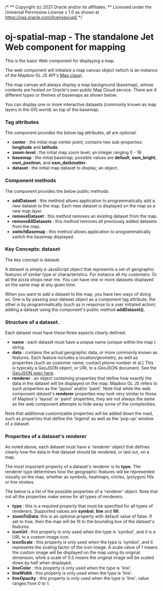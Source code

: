 /*
 ** Copyright (c) 2021 Oracle and/or its affiliates.
 ** Licensed under the Universal Permissive License v 1.0 as shown at https://oss.oracle.com/licenses/upl/
 */
 # oj-spatial-map - The standalone Jet Web component for mapping

This is the basic Web component for displaying a map.

The web component will initialize a map canvas object (which is an instance of the Mapbox GL JS API's [Map class](https://docs.mapbox.com/mapbox-gl-js/api/#map)).

The map canvas will always display a map background (basemap), whose contents are hosted on Oracle's own public Map Cloud
service.  There are 4 different types or themes of basemaps as shown below. 

You can display one or more interactive datasets (commonly known as map layers in the GIS world) on top of the basemap.

### Tag attributes

The component provides the below tag attributes, all are optional:

- **center** : the initial map center point; contains two sub-properties: **longitude** and **latitude**. 
- **zoom-level** : the initial map zoom level; an integer ranging 0 - 18
- **basemap**    : the initial basemap; possible values are **default**, **osm_bright**, **osm_positron**, and **osm_darkmatter**.
- **dataset**    : the initial map dataset to display; an object.

### Component methods

The component provides the below public methods:

- **addDataset** : this methiod allows application to programmatically add a new dataset to the map. Each new dataset
    is displayed on the map as a new map layer.
- **removeDataset** : this method removes an existing dataset from the map.
- **removeAllDatasets** : this method removes all previously added datasets from the map.
- **switchBasemap**  : this method allows application to programmatically switch the basemap displayed.

### Key Concepts: dataset

The key concept is dataset.

A dataset is simply a JavaScript object that represents a set of geographic features of similar type or 
characteristics.  For instance all my customers. Or all the pizza shops near me.  You can have one or more datasets
displayed on the same map at any given time.

When you want to add a dataset to the map, you have two ways of doing so. One is by passing your dataset object as a 
component tag attribute, the other is by programmatically (such as in response to a user initiated action) adding 
a dataset using the component's public method **addDataset()**.


### Structure of a dataset.

Each dataset must have these three aspects clearly defined:

- **name** :  each dataset must have a unqiue name (unique within the map ) string.
- **data** :  contains the actual geographic data, or more commonly known as features. Each feature includes a
     location/geometry, as well as properties (such as customer name, contact phone number et al.) This is typically
     a GeoJSON object, or URL to a GeoJSON document. See the [GeoJSON spec here](https://en.wikipedia.org/wiki/GeoJSON).
- **renderer** : an object containing properties that define how exactly the data in the dataset will be displayed on the
    map. Mapbox GL JS refers to such properties as the 'layout' and/or 'paint'.  Note that while the web component dataset's **renderer**
    properties may look very similar to those of Mapbox's 'layout' or 'paint' properties, they are not always the same as the 
    web component attempts to hide away some of the complexities.

Note that additional customizable properties will be added down the road, such as properties that define the 'legend' as well as
the 'pop-up' window of a dataset.

### Properties of a dataset's renderer

As noted above, each dataset must have a 'renderer' object that defines clearly how the data in that dataset should
be rendered, or laid out, on a map.

The most important property of a dataset's renderer is its **type**. The renderer type determines how the geographic features
will be represented visually on the map, whether as symbols, heatmaps, circles, (polygon) fills or line strokes.

The below is a list of the possible properties of a 'renderer' object. Note that not all the properties make sense for all types of
renderers.

- **type** :  this is a required property that must be specified for all types of renderers. Supported values are 
    **symbol**, **line** and **fill**.
- **zoomToData**: this is an optional property with default value of false. If set to true, then the map will be fit
                 to the bounding box of the dataset's features.
- **iconUrl** : this property is only used when the type is 'symbol', and it is a URL to a custom image icon.
- **iconScale** : this property is only used when the type is 'symbol', and it represents the scaling factor of the icon
    image. A scale value of 1 means the custom image will be displayed on the map using its original dimension, while
    a scale of 0.5 means the original image will be scaled down by half when displayed.
- **lineColor** : this property is only used when the type is 'line'.
- **lineWidth** : this property is only used when the type is 'line'.
- **lineOpacity** : this property is only used when the type is 'line'; value ranges from 0 to 1.